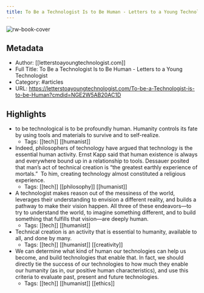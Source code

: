 ```yaml
---
title: To Be a Technologist Is to Be Human - Letters to a Young Technologist
---
```

![rw-book-cover](https://readwise-assets.s3.amazonaws.com/static/images/article0.00998d930354.png)

## Metadata
- Author: [[letterstoayoungtechnologist.com]]
- Full Title: To Be a Technologist Is to Be Human - Letters to a Young Technologist
- Category: #articles
- URL: https://letterstoayoungtechnologist.com/To-be-a-Technologist-is-to-be-Human?cmdid=NGE2W5AB20AC1D

## Highlights
- to be technological is to be profoundly human. Humanity controls its fate by using tools and materials to survive and to self-realize.
    - Tags: [[tech]] [[humanist]] 
- Indeed, philosophers of technology have argued that technology is the essential human activity. Ernst Kapp said that human existence is always and everywhere bound up in a relationship to tools. Dessauer posited that man’s act of technical creation is “the greatest earthly experience of mortals.”  To him, creating technology almost constituted a religious experience.
    - Tags: [[tech]] [[philosophy]] [[humanist]] 
- A technologist makes reason out of the messiness of the world, leverages their understanding to envision a different reality, and builds a pathway to make their vision happen. All three of these endeavors—to try to understand the world, to imagine something different, and to build something that fulfills that vision—are deeply human.
    - Tags: [[tech]] [[humanist]] 
- Technical creation is an activity that is essential to humanity, available to all, and done by many.
    - Tags: [[tech]] [[humanist]] [[creativity]] 
- We can determine what kind of human our technologies can help us become, and build technologies that enable that. In fact, we should directly tie the success of our technologies to how much they enable our humanity (as in, our positive human characteristics), and use this criteria to evaluate past, present and future technologies.
    - Tags: [[tech]] [[humanist]] [[ethics]] 

